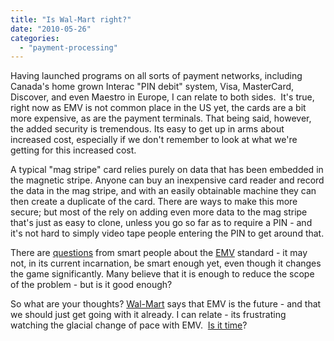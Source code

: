 ```yaml
---
title: "Is Wal-Mart right?"
date: "2010-05-26"
categories: 
  - "payment-processing"
---
```


Having launched programs on all sorts of payment networks, including Canada's home grown Interac "PIN debit" system, Visa, MasterCard, Discover, and even Maestro in Europe, I can relate to both sides.  It's true, right now as EMV is not common place in the US yet, the cards are a bit more expensive, as are the payment terminals. That being said, however, the added security is tremendous. Its easy to get up in arms about increased cost, especially if we don't remember to look at what we're getting for this increased cost.

A typical "mag stripe" card relies purely on data that has been embedded in the magnetic stripe. Anyone can buy an inexpensive card reader and record the data in the mag stripe, and with an easily obtainable machine they can then create a duplicate of the card. There are ways to make this more secure; but most of the rely on adding even more data to the mag stripe that's just as easy to clone, unless you go so far as to require a PIN - and it's not hard to simply video tape people entering the PIN to get around that.

There are [questions](http://www.schneier.com/blog/archives/2010/02/man-in-the-midd_1.html) from smart people about the [EMV](http://en.wikipedia.org/wiki/EMV) standard - it may not, in its current incarnation, be smart enough yet, even though it changes the game significantly. Many believe that it is enough to reduce the scope of the problem - but is it good enough?

So what are your thoughts? [Wal-Mart](http://www.finextra.com/News/Fullstory.aspx?newsitemid=21425) says that EMV is the future - and that we should just get going with it already. I can relate - its frustrating watching the glacial change of pace with EMV.  [Is it time](http://polls.linkedin.com/p/89992/bhblb)?
